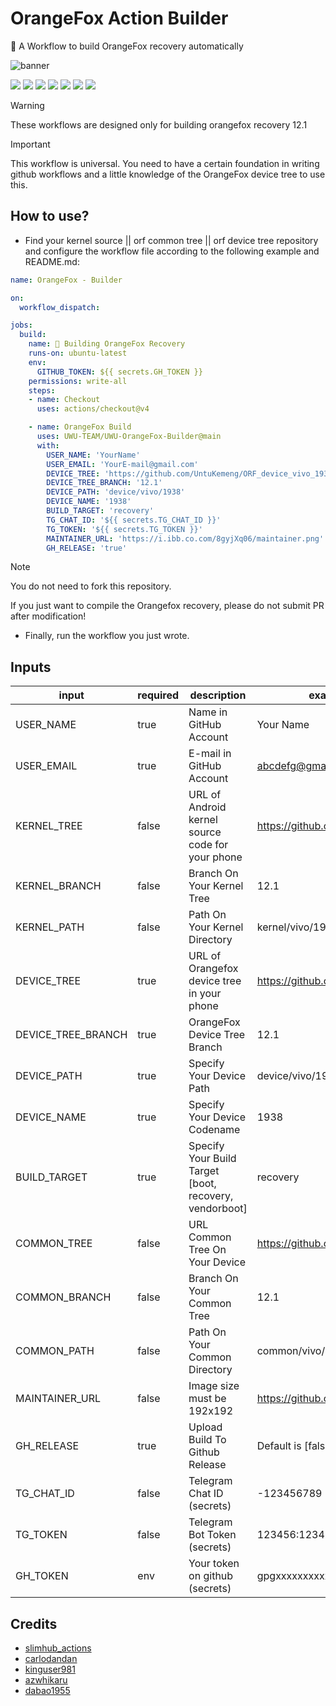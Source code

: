 # OrangeFox Action Builder
🦊 A Workflow to build OrangeFox recovery automatically

![banner](https://i.imgur.com/hdLJ3Hi.png "banner")

[![](https://img.shields.io/github/actions/workflow/status/UWU-TEAM/UWU-OrangeFox-Builder/test.yml?style=for-the-badge&color=fee4d0&logo=githubactions&logoColor=fee4d0)](https://github.com/UWU-TEAM/UWU-OrangeFox-Builder/actions/workflows/test.yml)
[![](https://img.shields.io/github/issues/UWU-TEAM/UWU-OrangeFox-Builder?style=for-the-badge&color=fee4d0&logo=files&logoColor=fee4d0)](https://github.com/UWU-TEAM/UWU-OrangeFox-Builder/issues)
[![](https://img.shields.io/github/stars/UWU-TEAM/UWU-OrangeFox-Builder?style=for-the-badge&color=fee4d0&logo=starship&logoColor=fee4d0)](https://github.com/UWU-TEAM/UWU-OrangeFox-Builder/stargazers)
[![](https://img.shields.io/github/forks/UWU-TEAM/UWU-OrangeFox-Builder?style=for-the-badge&color=fee4d0&logo=git&logoColor=fee4d0)](https://github.com/UWU-TEAM/UWU-OrangeFox-Builder/forks)
[![](https://img.shields.io/github/license/UWU-TEAM/UWU-OrangeFox-Builder?style=for-the-badge&color=fee4d0&logo=apache&logoColor=fee4d0)](https://github.com/UWU-TEAM/UWU-OrangeFox-Builder/blob/main/LICENSE)
[![](https://img.shields.io/github/v/release/UWU-TEAM/UWU-OrangeFox-Builder?style=for-the-badge&color=fee4d0&logo=github&logoColor=fee4d0)](https://github.com/UWU-TEAM/UWU-OrangeFox-Builder/releases/latest)
[![](https://img.shields.io/github/last-commit/UWU-TEAM/UWU-OrangeFox-Builder?style=for-the-badge&color=fee4d0&logo=codeigniter&logoColor=fee4d0)](https://github.com/UWU-TEAM/UWU-OrangeFox-Builder/commits/main/)

> [!WARNING]
>
> These workflows are designed only for building orangefox recovery 12.1

> [!IMPORTANT]
> This workflow is universal. You need to have a certain foundation in writing github workflows and a little knowledge of the OrangeFox device tree to use this.

## How to use?
- Find your kernel source || orf common tree || orf device tree repository and configure the workflow file according to the following example and README.md:

```yml
name: OrangeFox - Builder

on:
  workflow_dispatch:

jobs:
  build:
    name: 🦊 Building OrangeFox Recovery
    runs-on: ubuntu-latest
    env:
      GITHUB_TOKEN: ${{ secrets.GH_TOKEN }}
    permissions: write-all
    steps:
    - name: Checkout
      uses: actions/checkout@v4

    - name: OrangeFox Build
      uses: UWU-TEAM/UWU-OrangeFox-Builder@main
      with:
        USER_NAME: 'YourName'
        USER_EMAIL: 'YourE-mail@gmail.com'
        DEVICE_TREE: 'https://github.com/UntuKemeng/ORF_device_vivo_1938'
        DEVICE_TREE_BRANCH: '12.1'
        DEVICE_PATH: 'device/vivo/1938'
        DEVICE_NAME: '1938'
        BUILD_TARGET: 'recovery'
        TG_CHAT_ID: '${{ secrets.TG_CHAT_ID }}'
        TG_TOKEN: '${{ secrets.TG_TOKEN }}'
        MAINTAINER_URL: 'https://i.ibb.co.com/8gyjXq06/maintainer.png'
        GH_RELEASE: 'true'
```

> [!NOTE]
> You do not need to fork this repository.
>
> If you just want to compile the Orangefox recovery, please do not submit PR after modification!

- Finally, run the workflow you just wrote.
## Inputs
| input               | required | description | example value |
|---------------------|----------|-------------|---------|
| USER_NAME | true | Name in GitHub Account | Your Name |
| USER_EMAIL | true | E-mail in GitHub Account | abcdefg@gmail.com |
| KERNEL_TREE | false | URL of Android kernel source code for your phone | https://github.com/username/project |
| KERNEL_BRANCH | false | Branch On Your Kernel Tree | 12.1 |
| KERNEL_PATH | false | Path On Your Kernel Directory | kernel/vivo/1938 |
| DEVICE_TREE | true | URL of Orangefox device tree in your phone | https://github.com/username/project |
| DEVICE_TREE_BRANCH | true | OrangeFox Device Tree Branch | 12.1 |
| DEVICE_PATH | true | Specify Your Device Path | device/vivo/1938 |
| DEVICE_NAME | true | Specify Your Device Codename | 1938 |
| BUILD_TARGET | true | Specify Your Build Target [boot, recovery, vendorboot] | recovery |
| COMMON_TREE | false | URL Common Tree On Your Device | https://github.com/username/project |
| COMMON_BRANCH | false | Branch On Your Common Tree | 12.1 |
| COMMON_PATH | false | Path On Your Common Directory | common/vivo/1938 |
| MAINTAINER_URL | false | Image size must be 192x192 | https://github.com/username/project |
| GH_RELEASE | true | Upload Build To Github Release | Default is [false] |
| TG_CHAT_ID | false | Telegram Chat ID (secrets) | -123456789 |
| TG_TOKEN | false | Telegram Bot Token (secrets) | 123456:12345678987654321 |
| GH_TOKEN | env | Your token on github (secrets) | gpgxxxxxxxxxxd |

## Credits
- [slimhub_actions](https://github.com/rokibhasansagar/slimhub_actions)
- [carlodandan](https://github.com/carlodandan/UWU-OrangeFox-Builder)
- [kinguser981](https://github.com/kinguser981/OrangeFox-Recovery-Builder-2024)
- [azwhikaru](https://github.com/azwhikaru/Action-OFRP-Builder)
- [dabao1955](https://github.com/dabao1955/kernel_build_action)
